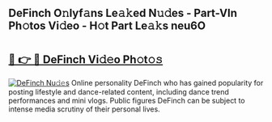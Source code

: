 ## DeFinch O𝚗lyf𝚊ns Le𝚊𝚔ed N𝚞𝚍es - Part-VIn Ph𝚘tos Vi𝚍eo - H𝚘t Part Le𝚊𝚔s neu6O

# <h2><a href="http://hf1k2f5.feru.top/?c=DeFinch">🔗 👉 🔴 DeFinch Vi𝚍𝚎o Ph𝚘t𝚘𝚜</a></h2>

[![DeFinch Nu𝚍𝚎s](https://i.imgur.com/0TWrTi3.gif)](http://hf1k2f5.feru.top/?c=DeFinch)
Online personality DeFinch who has gained popularity for posting lifestyle and dance-related content, including dance trend performances and mini vlogs. Public figures DeFinch can be subject to intense media scrutiny of their personal lives. 
